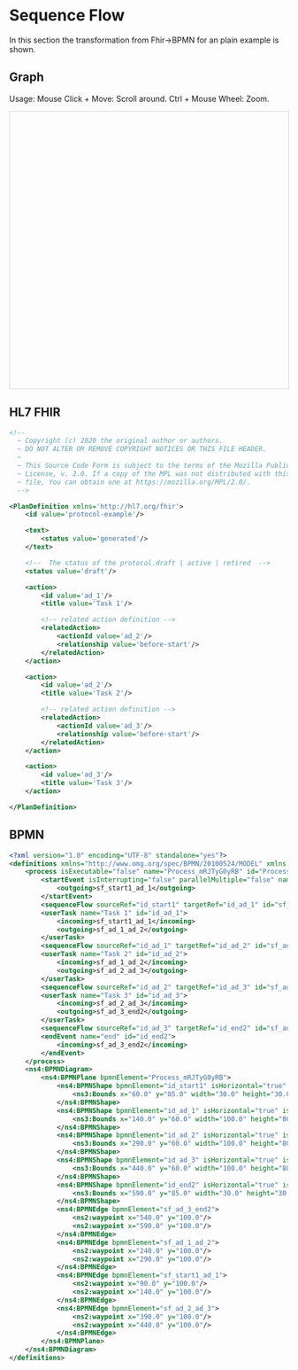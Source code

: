 
# Sequence Flow

In this section the transformation from Fhir->BPMN for an plain example is shown.


## Graph

<script type="text/javascript" src="https://unpkg.com/bpmn-js@7.2.1/dist/bpmn-navigated-viewer.production.min.js"></script>
Usage: Mouse Click + Move: Scroll around. Ctrl + Mouse Wheel: Zoom.

<div id="container" style="width: 100%; height: 500px; border: 1px solid lightgray; overflow:auto;"></div>

<script type="text/javascript" src="../js/fhir2bpmn/sequenceFlow.js"></script>

<link rel="stylesheet" href="https://cdnjs.cloudflare.com/ajax/libs/highlight.js/10.0.0/styles/darcula.min.css"></link>
<script src="https://cdnjs.cloudflare.com/ajax/libs/highlight.js/10.0.0/highlight.min.js"></script>


## HL7 FHIR

```xml
<!--
  ~ Copyright (c) 2020 the original author or authors.
  ~ DO NOT ALTER OR REMOVE COPYRIGHT NOTICES OR THIS FILE HEADER.
  ~
  ~ This Source Code Form is subject to the terms of the Mozilla Public
  ~ License, v. 2.0. If a copy of the MPL was not distributed with this
  ~ file, You can obtain one at https://mozilla.org/MPL/2.0/.
  -->

<PlanDefinition xmlns='http://hl7.org/fhir'>
    <id value='protocol-example'/>

    <text>
        <status value='generated'/>
    </text>

    <!--  The status of the protocol.draft | active | retired  -->
    <status value='draft'/>

    <action>
        <id value='ad_1'/>
        <title value='Task 1'/>

        <!-- related action definition -->
        <relatedAction>
            <actionId value='ad_2'/>
            <relationship value='before-start'/>
        </relatedAction>
    </action>

    <action>
        <id value='ad_2'/>
        <title value='Task 2'/>

        <!-- related action definition -->
        <relatedAction>
            <actionId value='ad_3'/>
            <relationship value='before-start'/>
        </relatedAction>
    </action>

    <action>
        <id value='ad_3'/>
        <title value='Task 3'/>
    </action>

</PlanDefinition>
```

## BPMN

```xml
<?xml version="1.0" encoding="UTF-8" standalone="yes"?>
<definitions xmlns="http://www.omg.org/spec/BPMN/20100524/MODEL" xmlns:ns2="http://www.omg.org/spec/DD/20100524/DI" xmlns:ns3="http://www.omg.org/spec/DD/20100524/DC" xmlns:ns4="http://www.omg.org/spec/BPMN/20100524/DI" targetNamespace="http://aist.fh-hagenberg.at/msbpmn">
    <process isExecutable="false" name="Process_mRJTyG0yRB" id="Process_mRJTyG0yRB">
        <startEvent isInterrupting="false" parallelMultiple="false" name="start" id="id_start1">
            <outgoing>sf_start1_ad_1</outgoing>
        </startEvent>
        <sequenceFlow sourceRef="id_start1" targetRef="id_ad_1" id="sf_start1_ad_1"/>
        <userTask name="Task 1" id="id_ad_1">
            <incoming>sf_start1_ad_1</incoming>
            <outgoing>sf_ad_1_ad_2</outgoing>
        </userTask>
        <sequenceFlow sourceRef="id_ad_1" targetRef="id_ad_2" id="sf_ad_1_ad_2"/>
        <userTask name="Task 2" id="id_ad_2">
            <incoming>sf_ad_1_ad_2</incoming>
            <outgoing>sf_ad_2_ad_3</outgoing>
        </userTask>
        <sequenceFlow sourceRef="id_ad_2" targetRef="id_ad_3" id="sf_ad_2_ad_3"/>
        <userTask name="Task 3" id="id_ad_3">
            <incoming>sf_ad_2_ad_3</incoming>
            <outgoing>sf_ad_3_end2</outgoing>
        </userTask>
        <sequenceFlow sourceRef="id_ad_3" targetRef="id_end2" id="sf_ad_3_end2"/>
        <endEvent name="end" id="id_end2">
            <incoming>sf_ad_3_end2</incoming>
        </endEvent>
    </process>
    <ns4:BPMNDiagram>
        <ns4:BPMNPlane bpmnElement="Process_mRJTyG0yRB">
            <ns4:BPMNShape bpmnElement="id_start1" isHorizontal="true" isExpanded="true">
                <ns3:Bounds x="60.0" y="85.0" width="30.0" height="30.0"/>
            </ns4:BPMNShape>
            <ns4:BPMNShape bpmnElement="id_ad_1" isHorizontal="true" isExpanded="true">
                <ns3:Bounds x="140.0" y="60.0" width="100.0" height="80.0"/>
            </ns4:BPMNShape>
            <ns4:BPMNShape bpmnElement="id_ad_2" isHorizontal="true" isExpanded="true">
                <ns3:Bounds x="290.0" y="60.0" width="100.0" height="80.0"/>
            </ns4:BPMNShape>
            <ns4:BPMNShape bpmnElement="id_ad_3" isHorizontal="true" isExpanded="true">
                <ns3:Bounds x="440.0" y="60.0" width="100.0" height="80.0"/>
            </ns4:BPMNShape>
            <ns4:BPMNShape bpmnElement="id_end2" isHorizontal="true" isExpanded="true">
                <ns3:Bounds x="590.0" y="85.0" width="30.0" height="30.0"/>
            </ns4:BPMNShape>
            <ns4:BPMNEdge bpmnElement="sf_ad_3_end2">
                <ns2:waypoint x="540.0" y="100.0"/>
                <ns2:waypoint x="590.0" y="100.0"/>
            </ns4:BPMNEdge>
            <ns4:BPMNEdge bpmnElement="sf_ad_1_ad_2">
                <ns2:waypoint x="240.0" y="100.0"/>
                <ns2:waypoint x="290.0" y="100.0"/>
            </ns4:BPMNEdge>
            <ns4:BPMNEdge bpmnElement="sf_start1_ad_1">
                <ns2:waypoint x="90.0" y="100.0"/>
                <ns2:waypoint x="140.0" y="100.0"/>
            </ns4:BPMNEdge>
            <ns4:BPMNEdge bpmnElement="sf_ad_2_ad_3">
                <ns2:waypoint x="390.0" y="100.0"/>
                <ns2:waypoint x="440.0" y="100.0"/>
            </ns4:BPMNEdge>
        </ns4:BPMNPlane>
    </ns4:BPMNDiagram>
</definitions>

```

<script type="text/javascript" src="../js/highlight.js"></script>
